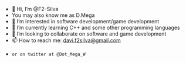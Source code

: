 - 👋 Hi, I’m @F2-Silva
- You may also know me as D.Mega
- 👀 I’m interested in software development/game development
- 🌱 I’m currently learning C++ and some other programming languages
- 💞️ I’m looking to collaborate on software and game development
- 📫 How to reach me: davi.f2silva@gmail.com
-     or on twitter at @Dot_Mega_W

<!---
F2-Silva/F2-Silva is a ✨ special ✨ repository because its `README.md` (this file) appears on your GitHub profile.
You can click the Preview link to take a look at your changes.
--->

